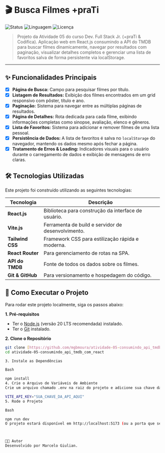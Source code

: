 # 🎬 Busca Filmes +praTi

![Status](https://img.shields.io/badge/status-conclu%C3%ADdo-brightgreen)
![Linguagem](https://img.shields.io/github/languages/top/mgbmoura/atividade-05-consumindo_api_tmdb_com_react?color=blue)
![Licença](https://img.shields.io/badge/licen%C3%A7a-MIT-green)

> Projeto da Atividade 05 do curso Dev. Full Stack Jr. (+praTi & Codifica). Aplicação web em React.js consumindo a API do TMDB para buscar filmes dinamicamente, navegar por resultados com paginação, visualizar detalhes completos e gerenciar uma lista de favoritos salva de forma persistente via localStorage.

---

## ✨ Funcionalidades Principais

-   [x] **Página de Busca:** Campo para pesquisar filmes por título.
-   [x] **Listagem de Resultados:** Exibição dos filmes encontrados em um grid responsivo com pôster, título e ano.
-   [x] **Paginação:** Sistema para navegar entre as múltiplas páginas de resultados.
-   [x] **Página de Detalhes:** Rota dedicada para cada filme, exibindo informações completas como sinopse, avaliação, elenco e gêneros.
-   [x] **Lista de Favoritos:** Sistema para adicionar e remover filmes de uma lista pessoal.
-   [x] **Persistência de Dados:** A lista de favoritos é salva no `localStorage` do navegador, mantendo os dados mesmo após fechar a página.
-   [x] **Tratamento de Erros & Loading:** Indicadores visuais para o usuário durante o carregamento de dados e exibição de mensagens de erro claras.

## 🛠️ Tecnologias Utilizadas

Este projeto foi construído utilizando as seguintes tecnologias:

| Tecnologia      | Descrição                                         |
| --------------- | --------------------------------------------------- |
| **React.js** | Biblioteca para construção da interface de usuário. |
| **Vite.js** | Ferramenta de build e servidor de desenvolvimento.  |
| **Tailwind CSS**| Framework CSS para estilização rápida e moderna.    |
| **React Router**| Para gerenciamento de rotas na SPA.                 |
| **API do TMDB** | Fonte de todos os dados sobre os filmes.            |
| **Git & GitHub**| Para versionamento e hospedagem do código.          |

## 🚀 Como Executar o Projeto

Para rodar este projeto localmente, siga os passos abaixo:

**1. Pré-requisitos**
* Ter o [Node.js](https://nodejs.org/en/) (versão 20 LTS recomendada) instalado.
* Ter o [Git](https://git-scm.com/) instalado.

**2. Clone o Repositório**
```bash
git clone [https://github.com/mgbmoura/atividade-05-consumindo_api_tmdb_com_react.git](https://github.com/mgbmoura/atividade-05-consumindo_api_tmdb_com_react.git)
cd atividade-05-consumindo_api_tmdb_com_react

3. Instale as Dependências

Bash

npm install
4. Crie o Arquivo de Variáveis de Ambiente
Crie um arquivo chamado .env na raiz do projeto e adicione sua chave da API do TMDB:

VITE_API_KEY="SUA_CHAVE_DA_API_AQUI"
5. Rode o Projeto

Bash

npm run dev
O projeto estará disponível em http://localhost:5173 (ou a porta que seu terminal indicar).



👨‍💻 Autor
Desenvolvido por Marcelo Giulian.